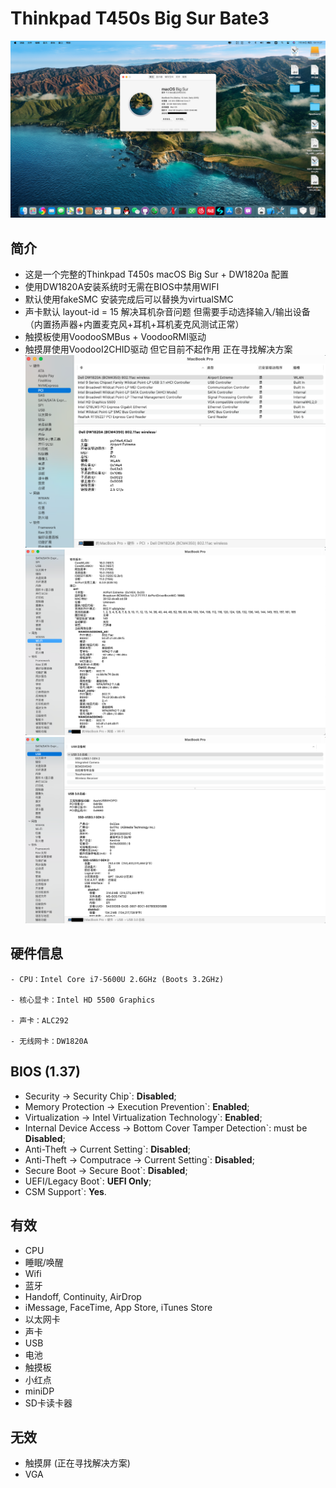 # Thinkpad T450s Big Sur Bate3
![Thismachine](./picture/Thismachine.png)
## 简介
- 这是一个完整的Thinkpad T450s macOS Big Sur + DW1820a 配置
- 使用DW1820A安装系统时无需在BIOS中禁用WIFI
- 默认使用fakeSMC 安装完成后可以替换为virtualSMC 
- 声卡默认 layout-id = 15 解决耳机杂音问题 但需要手动选择输入/输出设备 
（内置扬声器+内置麦克风+耳机+耳机麦克风测试正常）
- 触摸板使用VoodooSMBus + VoodooRMI驱动
- 触摸屏使用VoodooI2CHID驱动 但它目前不起作用 正在寻找解决方案
![Pcidevices](./picture/Pcidevices.png)
![WIFI](./picture/WIFI.png)
![USB](./picture/USB.png)
## 硬件信息

```  
- CPU：Intel Core i7-5600U 2.6GHz (Boots 3.2GHz)

- 核心显卡：Intel HD 5500 Graphics 

- 声卡：ALC292

- 无线网卡：DW1820A
```

## BIOS (1.37)
-  Security -> Security Chip`: **Disabled**;
-  Memory Protection -> Execution Prevention`: **Enabled**;
-  Virtualization -> Intel Virtualization Technology`: **Enabled**;
-  Internal Device Access -> Bottom Cover Tamper Detection`: must be **Disabled**;
-  Anti-Theft -> Current Setting`: **Disabled**;
-  Anti-Theft -> Computrace -> Current Setting`: **Disabled**;
-  Secure Boot -> Secure Boot`: **Disabled**;
-  UEFI/Legacy Boot`: **UEFI Only**;
-  CSM Support`: **Yes**.

## 有效
- CPU
- 睡眠/唤醒
- Wifi
- 蓝牙 
- Handoff, Continuity, AirDrop
- iMessage, FaceTime, App Store, iTunes Store
- 以太网卡
- 声卡
- USB
- 电池
- 触摸板 
- 小红点
- miniDP
- SD卡读卡器

## 无效
- 触摸屏 (正在寻找解决方案)
- VGA
